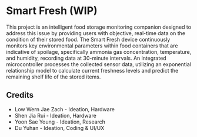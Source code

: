 # Smart Fresh (WIP)
This project is an intelligent food storage monitoring companion designed to address this issue by providing users with objective, real-time data on the condition of their stored food. The Smart Fresh device continuously monitors key environmental parameters within food containers that are indicative of spoilage, specifically ammonia gas concentration, temperature, and humidity, recording data at 30-minute intervals. An integrated microcontroller processes the collected sensor data, utilizing an exponential relationship model to calculate current freshness levels and predict the remaining shelf life of the stored items.   

## Credits
- Low Wern Jae Zach - Ideation, Hardware
- Shen Jia Rui - Ideation, Hardware
- Yoon Sae Young - Ideation, Research
- Du Yuhan - Ideation, Coding & UI/UX
